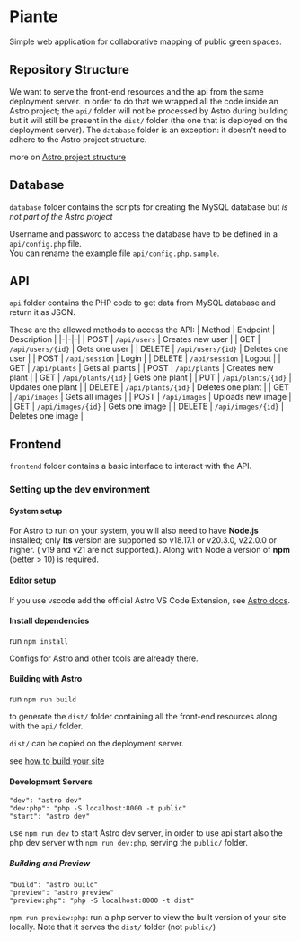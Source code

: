 # Piante

Simple web application for collaborative mapping of public green spaces.

## Repository Structure

We want to serve the front-end resources and the api from the same deployment server. In order to do that we wrapped all the code inside an Astro project; the `api/` folder will not be processed by Astro during building but it will still be present in the `dist/` folder (the one that is deployed on the deployment server). The `database` folder is an exception: it doesn't need to adhere to the Astro project structure.

more on [Astro project structure](https://docs.astro.build/en/basics/project-structure/)

## Database

`database` folder contains the scripts for creating the MySQL database but _is not part of the Astro project_

Username and password to access the database have to be defined in a `api/config.php` file.\
You can rename the example file `api/config.php.sample`.

## API

`api` folder contains the PHP code to get data from MySQL database and return it as JSON.

These are the allowed methods to access the API:
| Method | Endpoint | Description |
|-|-|-|
| POST | `/api/users` | Creates new user |
| GET | `/api/users/{id}` | Gets one user |
| DELETE | `/api/users/{id}` | Deletes one user |
| POST | `/api/session` | Login |
| DELETE | `/api/session` | Logout |
| GET | `/api/plants` | Gets all plants |
| POST | `/api/plants` | Creates new plant |
| GET | `/api/plants/{id}` | Gets one plant |
| PUT | `/api/plants/{id}` | Updates one plant |
| DELETE | `/api/plants/{id}` | Deletes one plant |
| GET | `/api/images` | Gets all images |
| POST | `/api/images` | Uploads new image |
| GET | `/api/images/{id}` | Gets one image |
| DELETE | `/api/images/{id}` | Deletes one image |

## Frontend

`frontend` folder contains a basic interface to interact with the API.

### Setting up the dev environment

#### System setup

For Astro to run on your system, you will also need to have **Node.js** installed; only **lts** version are supported so v18.17.1 or v20.3.0, v22.0.0 or higher. ( v19 and v21 are not supported.). Along with Node a version of **npm** (better > 10) is required.

#### Editor setup

If you use vscode add the official Astro VS Code Extension, see [Astro docs](https://docs.astro.build/en/editor-setup/).

#### Install dependencies

run `npm install`

Configs for Astro and other tools are already there.

#### Building with Astro

run `npm run build`

to generate the `dist/` folder containing all the front-end resources along with the `api/` folder.

`dist/` can be copied on the deployment server.

see [how to build your site](https://docs.astro.build/en/develop-and-build/#build-and-preview-your-site)

<!-- **warning: following commands are NOT intended to be used with the current repository structure** -->

#### Development Servers

```text
"dev": "astro dev"
"dev:php": "php -S localhost:8000 -t public"
"start": "astro dev"
```

use `npm run dev` to start Astro dev server, in order to use api start also the php dev server with `npm run dev:php`, serving the `public/` folder.

##### Building and Preview

```text
"build": "astro build"
"preview": "astro preview"
"preview:php": "php -S localhost:8000 -t dist"
```

`npm run preview:php`: run a php server to view the built version of your site locally. Note that it serves the `dist/` folder (not `public/`)
